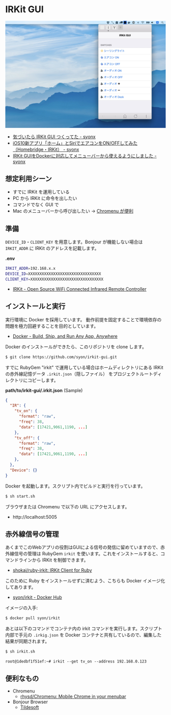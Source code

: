 IRKit GUI
=========

![screenshot](screenshot.jpg)

- [気づいたら IRKit GUI つくってた \- syonx](http://syonx.hatenablog.com/entry/2014/08/12/011046)
- [iOS10新アプリ「ホーム」とSiriでエアコンをON/OFFしてみた（Homebridge・IRKit） \- syonx](http://syonx.hatenablog.com/entry/2016/09/19/181702)
- [IRKit GUIをDockerに対応してメニューバーから使えるようにしました \- syonx](http://syonx.hatenablog.com/entry/2017/01/08/223522)


## 想定利用シーン

- すでに IRKit を運用している
- PC から IRKit に命令を出したい
- コマンドでなく GUI で
- Mac のメニューバーから呼び出したい → [Chromenu が便利](http://syonx.hatenablog.com/entry/2017/01/08/223522)


## 準備

`DEVICE_ID`・`CLIENT_KEY` を用意します。Bonjour が機能しない場合は `IRKIT_ADDR` に IRKit のアドレスを記載します。

__.env__
```bash
IRKIT_ADDR=192.168.x.x
DEVICE_ID=XXXXXXXXXXXXXXXXXXXXXXXXXXXXXXXX
CLIENT_KEY=XXXXXXXXXXXXXXXXXXXXXXXXXXXXXXXX
```

- [IRKit \- Open Source WiFi Connected Infrared Remote Controller](http://getirkit.com/#toc_6)


## インストールと実行

実行環境に Docker を採用しています。
動作前提を固定することで環境依存の問題を極力回避することを目的としています。

- [Docker \- Build, Ship, and Run Any App, Anywhere](https://www.docker.com/)

Docker のインストールができたら、このリポジトリを clone します。

```bash
$ git clone https://github.com/syon/irkit-gui.git
```

すでに RubyGem "irkit" で運用している場合はホームディレクトリにある IRKit の赤外線記憶データ `.irkit.json`（隠しファイル） をプロジェクトルートディレクトリにコピーします。

__path/to/irkit-gui/.irkit.json__ (Sample)
```json
{
  "IR": {
    "tv_on": {
      "format": "raw",
      "freq": 38,
      "data": [17421,9061,1190, ...]
    },
    "tv_off": {
      "format": "raw",
      "freq": 38,
      "data": [17421,9061,1190, ...]
    },
  },
  "Device": {}
}
```

Docker を起動します。スクリプト内でビルドと実行を行っています。

```bash
$ sh start.sh
```

ブラウザまたは Chromenu で以下の URL にアクセスします。

- http://localhost:5005


## 赤外線信号の管理

あくまでこのWebアプリの役割はGUIによる信号の発信に留めていますので、赤外線信号の管理は RubyGem `irkit` を使います。これをインストールすると、コマンドラインから IRKit を制御できます。

- [shokai/ruby\-irkit: IRKit Client for Ruby](https://github.com/shokai/ruby-irkit)

このために Ruby をインストールせずに済むよう、こちらも Docker イメージ化してあります。

- [syon/irkit \- Docker Hub](https://hub.docker.com/r/syon/irkit/)

イメージの入手:

```bash
$ docker pull syon/irkit
```

あとは以下のコマンドでコンテナ内の irkit コマンドを実行します。スクリプト内部で手元の `.irkig.json` を Docker コンテナと共有しているので、編集した結果が同期されます。

```bash
$ sh irkit.sh
```

```
root@1dedbf1f51ef:~# irkit --get tv_on --address 192.168.0.123
```

## 便利なもの

- Chromenu
  - [rhysd/Chromenu: Mobile Chrome in your menubar](https://github.com/rhysd/Chromenu)
- Bonjour Browser
  - [Tildesoft](http://www.tildesoft.com/)
